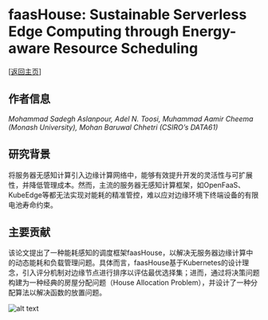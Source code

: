 # faasHouse: Sustainable Serverless Edge Computing through Energy-aware Resource Scheduling

\[[返回主页](../../README.md)\]

## 作者信息
*Mohammad Sadegh Aslanpour, Adel N. Toosi, Muhammad Aamir Cheema (Monash University), Mohan Baruwal Chhetri (CSIRO’s DATA61)*

## 研究背景
将服务器无感知计算引入边缘计算网络中，能够有效提升开发的灵活性与可扩展性，并降低管理成本。然而，主流的服务器无感知计算框架，如OpenFaaS、KubeEdge等都无法实现对能耗的精准管控，难以应对边缘环境下终端设备的有限电池寿命约束。

## 主要贡献
该论文提出了一种能耗感知的调度框架faasHouse，以解决无服务器边缘计算中的动态能耗和负载管理问题。具体而言，faasHouse基于Kubernetes的设计理念，引入评分机制对边缘节点进行排序以评估最优选择集；进而，通过将决策问题构建为一种经典的房屋分配问题（House Allocation Problem），并设计了一种分配算法以解决函数的放置问题。

![alt text](../../figs/tsc24-faashouse.png)